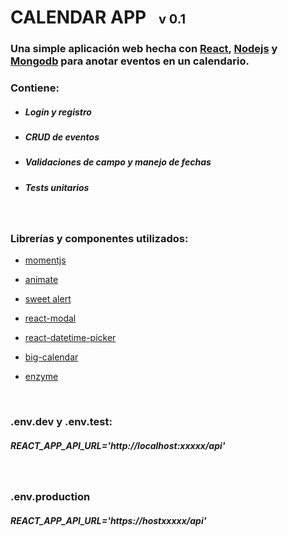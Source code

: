 <h1> CALENDAR APP &nbsp; <span style="font-size: 20px;">v 0.1</span></h1>

<h3> Una simple aplicación web hecha con <a href="https://es.reactjs.org/" target="_blank">React</a>, <a href="https://nodejs.org/en/" target="_blank">Nodejs</a> y <a href="https://www.mongodb.com/" target="_blank">Mongodb</a> para anotar eventos en un calendario. </h3>

<h3> Contiene: </h2>

- <h5> Login y registro</h5>

- <h5> CRUD de eventos</h5>

- <h5> Validaciones de campo y manejo de fechas</h5>
  
- <h5> Tests unitarios</h5>

<br>

<h3> Librerías y componentes utilizados: </h3>

- <a href="https://momentjs.com/" target="_blank"> momentjs</a><br>

- <a href="https://animate.style/" target="_blank"> animate</a><br>
  
- <a href="https://sweetalert2.github.io/" target="_blank"> sweet alert</a><br>

- <a href="http://reactcommunity.org/react-modal/" target="_blank"> react-modal </a><br>

- <a href="https://projects.wojtekmaj.pl/react-datetime-picker/" target="_blank"> react-datetime-picker</a><br>

- <a href="https://jquense.github.io/react-big-calendar/examples/index.html" target="_blank"> big-calendar</a>

- <a href="https://enzymejs.github.io/enzyme/" target="_blank">enzyme</a>


<br>

<h3> .env.dev y .env.test: </h3>

##### REACT_APP_API_URL='http://localhost:xxxxx/api'

<br>

<h3> .env.production </h3>

##### REACT_APP_API_URL='https://hostxxxxx/api'

